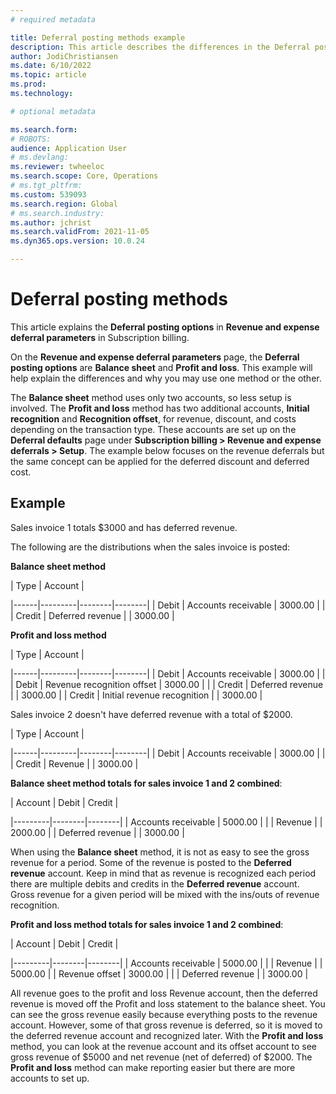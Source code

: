 ```yaml
---
# required metadata

title: Deferral posting methods example
description: This article describes the differences in the Deferral posting methods in Revenue and expense deferrals in Subscription billing. 
author: JodiChristiansen
ms.date: 6/10/2022
ms.topic: article
ms.prod: 
ms.technology: 

# optional metadata

ms.search.form:  
# ROBOTS: 
audience: Application User
# ms.devlang: 
ms.reviewer: twheeloc
ms.search.scope: Core, Operations
# ms.tgt_pltfrm: 
ms.custom: 539093
ms.search.region: Global
# ms.search.industry: 
ms.author: jchrist
ms.search.validFrom: 2021-11-05
ms.dyn365.ops.version: 10.0.24

---
```


# Deferral posting methods

This article explains the **Deferral posting options** in **Revenue and expense deferral parameters** in Subscription billing. 

On the **Revenue and expense deferral parameters** page, the **Deferral posting options** are **Balance sheet** and **Profit and loss**. This example will help explain the differences and why you may use one method or the other. 

The **Balance sheet** method uses only two accounts, so less setup is involved. The **Profit and loss** method has two additional accounts, **Initial recognition** and **Recognition offset**, for revenue, discount, and costs depending on the transaction type. These accounts are set up on the **Deferral defaults** page under **Subscription billing > Revenue and expense deferrals > Setup**. The example below focuses on the revenue deferrals but the same concept can be applied for the deferred discount and deferred cost. 

## Example 

Sales invoice 1 totals $3000 and has deferred revenue. 

The following are the distributions when the sales invoice is posted: 

**Balance sheet method**

| Type | Account | 

|------|---------|--------|--------|
| Debit | Accounts receivable | 3000.00 | |
| Credit | Deferred revenue | | 3000.00 |

**Profit and loss method**

| Type | Account | 

|------|---------|--------|--------|
| Debit | Accounts receivable | 3000.00 | |
| Debit | Revenue recognition offset | 3000.00 | |
| Credit | Deferred revenue | | 3000.00 |
| Credit | Initial revenue recognition | | 3000.00 |

Sales invoice 2 doesn't have deferred revenue with a total of $2000.   

| Type | Account |

|------|---------|--------|--------|
| Debit | Accounts receivable | 3000.00 | |
| Credit | Revenue | | 3000.00 |

**Balance sheet method totals for sales invoice 1 and 2 combined**:

| Account | Debit | Credit |

|---------|--------|--------|
| Accounts receivable | 5000.00 | |
| Revenue | | 2000.00 |
| Deferred revenue | | 3000.00 |

When using the **Balance sheet** method, it is not as easy to see the gross revenue for a period. Some of the revenue is posted to the **Deferred revenue** account. Keep in mind that as revenue is recognized each period there are multiple debits and credits in the **Deferred revenue** account. Gross revenue for a given period will be mixed with the ins/outs of revenue recognition. 

**Profit and loss method totals for sales invoice 1 and 2 combined**:

| Account | Debit | Credit |

|---------|--------|--------|
| Accounts receivable | 5000.00 | |
| Revenue | | 5000.00 |
| Revenue offset | 3000.00 | |
| Deferred revenue | | 3000.00 |

All revenue goes to the profit and loss Revenue account, then the deferred revenue is moved off the Profit and loss statement to the balance sheet. You can see the gross revenue easily because everything posts to the revenue account. However, some of that gross revenue is deferred, so it is moved to the deferred revenue account and recognized later. With the **Profit and loss** method, you can look at the revenue account and its offset account to see gross revenue of $5000 and net revenue (net of deferred) of $2000. The **Profit and loss** method can make reporting easier but there are more accounts to set up. 

